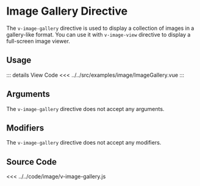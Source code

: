 <script setup> 
import ImageGallery from "../../src/examples/image/ImageGallery.vue"
</script>

# Image Gallery Directive

The `v-image-gallery` directive is used to display a collection of images in a gallery-like format. You can use it with `v-image-view` directive to display a full-screen image viewer.

## Usage

<ImageGallery/>

::: details View Code
<<< ../../src/examples/image/ImageGallery.vue
:::

## Arguments

The `v-image-gallery` directive does not accept any arguments.

## Modifiers

The `v-image-gallery` directive does not accept any modifiers.

## Source Code
<<< ../../code/image/v-image-gallery.js
